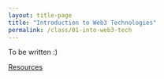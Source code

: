 ```yaml
---
layout: title-page
title: "Introduction to Web3 Technologies"
permalink: /class/01-into-web3-tech
---
```


To be written :) 

[Resources](/resources)